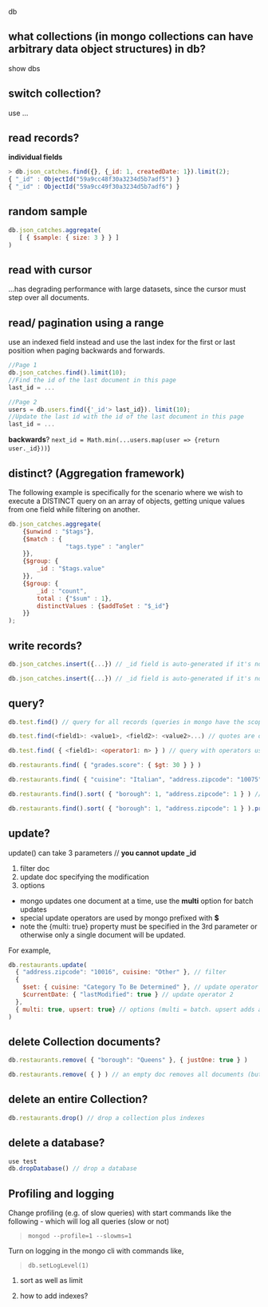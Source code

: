 db
## what collections (in mongo collections can have arbitrary data object structures) in db?
show dbs
## switch collection?
use ...
## read records?
**individual fields**
```javascript
> db.json_catches.find({}, {_id: 1, createdDate: 1}).limit(2);
{ "_id" : ObjectId("59a9cc48f30a3234d5b7adf5") }
{ "_id" : ObjectId("59a9cc49f30a3234d5b7adf6") }
```
## random sample
```javascript
db.json_catches.aggregate(
   [ { $sample: { size: 3 } } ]
)
```
## read with cursor
...has degrading performance with large datasets, since the cursor must step over all documents.
## read/ pagination using a range
use an indexed field instead and use the last index for the first or last position when paging backwards and forwards.
```javascript
//Page 1
db.json_catches.find().limit(10);
//Find the id of the last document in this page
last_id = ...

//Page 2
users = db.users.find({'_id'> last_id}). limit(10);
//Update the last id with the id of the last document in this page
last_id = ...
```
**backwards**? `next_id = Math.min(...users.map(user => {return user._id}))`)
## distinct? (Aggregation framework)
The following example is specifically for the scenario where we wish to execute a DISTINCT query on an array of objects, getting unique values from one field while filtering on another.
```javascript
db.json_catches.aggregate(
    {$unwind : "$tags"},
    {$match : {
                "tags.type" : "angler"
    }},
    {$group: {
        _id : "$tags.value"
    }},
    {$group: {
        _id : "count",
        total : {"$sum" : 1},
        distinctValues : {$addToSet : "$_id"}
    }}
);
```
## write records?
```javascript
db.json_catches.insert({...}) // _id field is auto-generated if it's not included in input data
```
```javascript
db.json_catches.insert({...}) // _id field is auto-generated if it's not included in input data
```
## query?
```javascript
db.test.find() // query for all records (queries in mongo have the scope of a single collection)
```
```javascript
db.test.find(<field1>: <value1>, <field2>: <value2>...) // quotes are optional around top level fields, dot notation used for nested fields (dot notation requires quotes)
```
```javascript
db.test.find( { <field1>: <operator1: n> } ) // query with operators uses nested objects in the find parameters
```
```javascript
db.restaurants.find( { "grades.score": { $gt: 30 } } )
```
```javascript
db.restaurants.find( { "cuisine": "Italian", "address.zipcode": "10075" } ) // logical AND uses comma
```
```javascript
db.restaurants.find().sort( { "borough": 1, "address.zipcode": 1 } ) // append sort()
```
```javascript
db.restaurants.find().sort( { "borough": 1, "address.zipcode": 1 } ).pretty() // append pretty() for output formatting with spaces
```
## update?
update() can take 3 parameters // **you cannot update _id**
1. filter doc
1. update doc specifying the modification
1. options
 * mongo updates one document at a time, use the **multi** option for batch updates
 * special update operators are used by mongo prefixed with **$**
 * note the {multi: true} property must be specified in the 3rd parameter or otherwise only a single document will be updated.

For example,
```javascript
db.restaurants.update(
  { "address.zipcode": "10016", cuisine: "Other" }, // filter
  {
    $set: { cuisine: "Category To Be Determined" }, // update operator 1
    $currentDate: { "lastModified": true } // update operator 2
  },
  { multi: true, upsert: true} // options (multi = batch. upsert adds a row if it can't find an existing one to update)
)
```

## delete Collection documents?
```javascript
db.restaurants.remove( { "borough": "Queens" }, { justOne: true } )
```
```javascript
db.restaurants.remove( { } ) // an empty doc removes all documents (but not the Collection or any indexes)
```
## delete an entire Collection?
```javascript
db.restaurants.drop() // drop a collection plus indexes
```
## delete a database?
```javascript
use test
db.dropDatabase() // drop a database
```
## Profiling and logging
Change profiling (e.g. of slow queries) with start commands like the following - which will log all queries (slow or not)
> `mongod --profile=1 --slowms=1`

Turn on logging in the mongo cli with commands like,
>`db.setLogLevel(1)`

1. sort as well as limit

1. how to add indexes?
